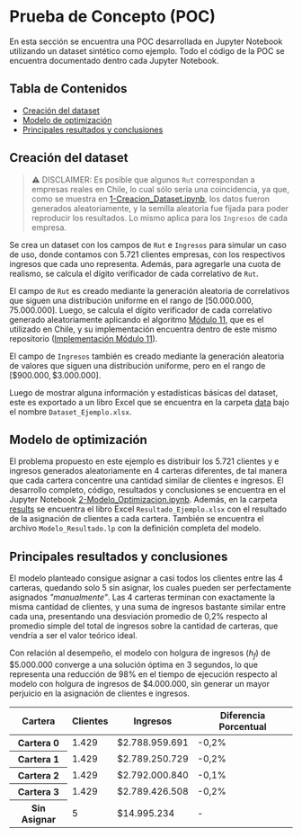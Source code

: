 # Prueba de Concepto (POC)

En esta sección se encuentra una POC desarrollada en Jupyter Notebook utilizando un dataset sintético como ejemplo. Todo el código de la POC se encuentra documentado dentro cada Jupyter Notebook.

## Tabla de Contenidos

- [Creación del dataset](#creación-del-dataset)
- [Modelo de optimización](#modelo-de-optimización)
- [Principales resultados y conclusiones](#principales-resultados-y-conclusiones)

## Creación del dataset

> :warning: DISCLAIMER: Es posible que algunos `Rut` correspondan a empresas reales en Chile, lo cual sólo sería una coincidencia, ya que, como se muestra en [1-Creacion_Dataset.ipynb](./1-Creacion_Dataset.ipynb), los datos fueron generados aleatoriamente, y la semilla aleatoria fue fijada para poder reproducir los resultados. Lo mismo aplica para los `Ingresos` de cada empresa.

Se crea un dataset con los campos de `Rut` e `Ingresos` para simular un caso de uso, donde contamos con 5.721 clientes empresas, con los respectivos ingresos que cada uno representa. Además, para agregarle una cuota de realismo, se calcula el dígito verificador de cada correlativo de `Rut`.

El campo de `Rut` es creado mediante la generación aleatoria de correlativos que siguen una distribución uniforme en el rango de $[50.000.000, 75.000.000]$. Luego, se calcula el dígito verificador de cada correlativo generado aleatoriamente aplicando el algoritmo [Módulo 11](https://es.wikipedia.org/wiki/Código_de_control), que es el utilizado en Chile, y su implementación encuentra dentro de este mismo repositorio ([Implementación Módulo 11](./lib/rut.py)).

El campo de `Ingresos` también es creado mediante la generación aleatoria de valores que siguen una distribución uniforme, pero en el rango de $[\$900.000, \$3.000.000]$.

Luego de mostrar alguna información y estadísticas básicas del dataset, este es exportado a un libro Excel que se encuentra en la carpeta [data](./data/) bajo el nombre `Dataset_Ejemplo.xlsx`.

## Modelo de optimización

El problema propuesto en este ejemplo es distribuir los 5.721 clientes y e ingresos generados aleatoriamente en 4 carteras diferentes, de tal manera que cada cartera concentre una cantidad similar de clientes e ingresos. El desarrollo completo, código, resultados y conclusiones se encuentra en el Jupyter Notebook [2-Modelo_Optimizacion.ipynb](./2-Modelo_Optimizacion.ipynb). Además, en la carpeta [results](./results/) se encuentra el libro Excel `Resultado_Ejemplo.xlsx` con el resultado de la asignación de clientes a cada cartera. También se encuentra el archivo `Modelo_Resultado.lp` con la definición completa del modelo.

## Principales resultados y conclusiones

El modelo planteado consigue asignar a casi todos los clientes entre las 4 carteras, quedando solo 5 sin asignar, los cuales pueden ser perfectamente asignados *"manualmente"*. Las 4 carteras terminan con exactamente la misma cantidad de clientes, y una suma de ingresos bastante similar entre cada una, presentando una desviación promedio de 0,2% respecto al promedio simple del total de ingresos sobre la cantidad de carteras, que vendría a ser el valor teórico ideal.

Con relación al desempeño, el modelo con holgura de ingresos ($h_{f}$) de $\$5.000.000$ converge a una solución óptima en 3 segundos, lo que representa una reducción de 98% en el tiempo de ejecución respecto al modelo con holgura de ingresos de $\$4.000.000$, sin generar un mayor perjuicio en la asignación de clientes e ingresos.

<table align="center">
  <thead>
    <tr>
      <th>Cartera</th>
      <th>Clientes</th>
      <th>Ingresos</th>
      <th>Diferencia Porcentual</th>
    </tr>
  </thead>
  <tbody>
    <tr>
      <th>Cartera 0</th>
      <td>1.429</td>
      <td>$2.788.959.691</td>
      <td>-0,2%</td>
    </tr>
    <tr>
      <th>Cartera 1</th>
      <td>1.429</td>
      <td>$2.789.250.729</td>
      <td>-0,2%</td>
    </tr>
    <tr>
      <th>Cartera 2</th>
      <td>1.429</td>
      <td>$2.792.000.840</td>
      <td>-0,1%</td>
    </tr>
    <tr>
      <th>Cartera 3</th>
      <td>1.429</td>
      <td>$2.789.426.508</td>
      <td>-0,2%</td>
    </tr>
    <tr>
      <th>Sin Asignar</th>
      <td>5</td>
      <td>$14.995.234</td>
      <td>-</td>
    </tr>
  </tbody>
</table>